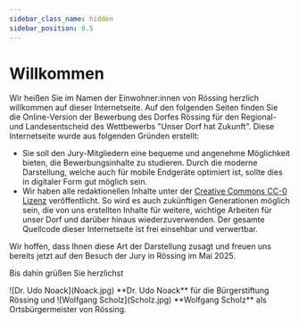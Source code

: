```yaml
---
sidebar_class_name: hidden
sidebar_position: 0.5
---
```


# Willkommen

Wir heißen Sie im Namen der Einwohner:innen von Rössing herzlich willkommen auf dieser
Internetseite. Auf den folgenden Seiten finden Sie die Online-Version der
Bewerbung des Dorfes Rössing für den Regional- und Landesentscheid des
Wettbewerbs "Unser Dorf hat Zukunft". Diese Internetseite wurde aus folgenden
Gründen erstellt:

- Sie soll den Jury-Mitgliedern eine bequeme und angenehme Möglichkeit bieten,
  die Bewerbungsinhalte zu studieren. Durch die moderne Darstellung, welche auch
  für mobile Endgeräte optimiert ist, sollte dies in digitaler Form gut möglich
  sein.
- Wir haben alle redaktionellen Inhalte unter der
  [Creative Commons CC-0 Lizenz](https://creativecommons.org/publicdomain/zero/1.0/deed.de)
  veröffentlicht. So wird es auch zukünftigen Generationen möglich sein, die von
  uns erstellten Inhalte für weitere, wichtige Arbeiten für unser Dorf und
  darüber hinaus wiederzuverwenden. Der gesamte Quellcode dieser Internetseite
  ist frei einsehbar und verwertbar.

Wir hoffen, dass Ihnen diese Art der Darstellung zusagt und freuen uns bereits
jetzt auf den Besuch der Jury in Rössing im Mai 2025.  

Bis dahin grüßen Sie
herzlichst

<Columns>
  <Column>
    ![Dr. Udo Noack](Noack.jpg)  
    **Dr. Udo Noack** für die Bürgerstiftung Rössing und
  </Column>
  <Column>
  ![Wolfgang Scholz](Scholz.jpg)  
  **Wolfgang Scholz** als Ortsbürgermeister von
    Rössing.
  </Column>
</Columns>

